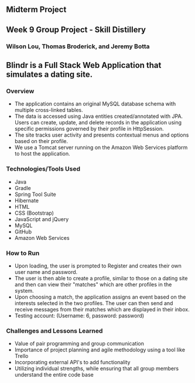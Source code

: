 ## Midterm Project
## Week 9 Group Project - Skill Distillery
### Wilson Lou, Thomas Broderick, and Jeremy Botta

## Blindr is a Full Stack Web Application that simulates a dating site.

### Overview
- The application contains an original MySQL database schema with multiple cross-linked tables.
- The data is accessed using Java entities created/annotated with JPA. Users can create, update, and delete records in the application using specific permissions governed by their profile in HttpSession.
- The site tracks user activity and presents contextual menus and options based on their profile.  
- We use a Tomcat server running on the Amazon Web Services platform to host the application.

### Technologies/Tools Used
* Java
* Gradle
* Spring Tool Suite
* Hibernate
* HTML
* CSS (Bootstrap)
* JavaScript and jQuery
* MySQL
* GitHub
* Amazon Web Services

### How to Run
- Upon loading, the user is prompted to Register and creates their own user name and password.
- The user is then able to create a profile, similar to those on a dating site and then can view their "matches" which are other profiles in the system.
- Upon choosing a match, the application assigns an event based on the interests selected in the two profiles. The user can then send and receive messages from their matches which are displayed in their inbox.  
- Testing account: (Username: 6, password: password)

### Challenges and Lessons Learned
* Value of pair programming and group communication
* Importance of project planning and agile methodology using a tool like Trello
* Incorporating external API's to add functionality
* Utilizing individual strengths, while ensuring that all group members understand the entire code base

